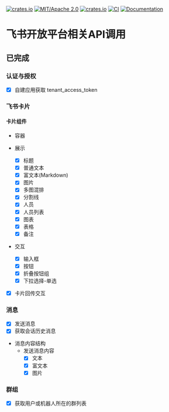 [![crates.io](https://img.shields.io/crates/v/open-lark)](https://crates.io/crates/open-lark)
[![MIT/Apache 2.0](https://img.shields.io/badge/license-MIT%2FApache-blue.svg)](https://github.com/Seldom-SE/seldom_pixel#license)
[![crates.io](https://img.shields.io/crates/d/open-lark)](https://crates.io/crates/open-lark)
[![CI](https://github.com/foxzool/open-lark/workflows/CI/badge.svg)](https://github.com/foxzool/open-lark/actions)
[![Documentation](https://docs.rs/open-lark/badge.svg)](https://docs.rs/open-lark)

# 飞书开放平台相关API调用

## 已完成

### 认证与授权

- [x] 自建应用获取 tenant_access_token

### 飞书卡片

#### 卡片组件

- 容器

- 展示
    - [x] 标题
    - [x] 普通文本
    - [x] 富文本(Markdown)
    - [x] 图片
    - [x] 多图混排
    - [x] 分割线
    - [x] 人员
    - [x] 人员列表
    - [x] 图表
    - [x] 表格
    - [x] 备注
- 交互
    - [x] 输入框
    - [x] 按钮
    - [x] 折叠按钮组
    - [x] 下拉选择-单选

- [x] 卡片回传交互

### 消息

- [x] 发送消息
- [x] 获取会话历史消息
- 消息内容结构
    - 发送消息内容
        - [x] 文本
        - [x] 富文本
        - [x] 图片

### 群组

- [x] 获取用户或机器人所在的群列表